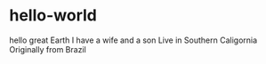 # hello-world
hello great Earth
I have a wife and a son
Live in Southern Caligornia
Originally from Brazil
